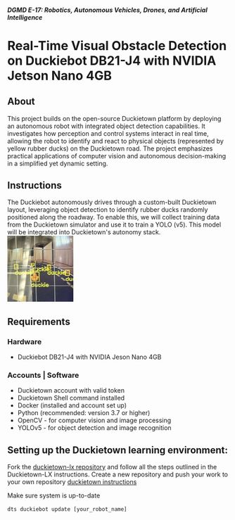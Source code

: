 ##### **DGMD E-17: Robotics, Autonomous Vehicles, Drones, and Artificial Intelligence**
# Real-Time Visual Obstacle Detection on Duckiebot DB21-J4 with NVIDIA Jetson Nano 4GB


## About
This project builds on the open-source Duckietown platform by deploying an autonomous robot with integrated object detection capabilities. It investigates how perception and control systems interact in real time, allowing the robot to identify and react to physical objects (represented by yellow rubber ducks) on the Duckietown road. The project emphasizes practical applications of computer vision and autonomous decision-making in a simplified yet dynamic setting.

## Instructions
The Duckiebot autonomously drives through a custom-built Duckietown layout, leveraging object detection to identify rubber ducks randomly positioned along the roadway. To enable this, we will collect training data from the Duckietown simulator and use it to train a YOLO (v5). This model will be integrated into Duckietown's autonomy stack.<br>
<img src="assets/duckiebot.jpg" alt="Duckiebot on track" width="150" height="150"/>

## Requirements
### Hardware ###
<ul>
  <li>Duckiebot DB21-J4 with NVIDIA Jeson Nano 4GB</li>  
</ul>

### Accounts | Software ###
<ul><li>Duckietown account with valid token</li>
  <li>Duckietown Shell command installed</li>
<li>Docker (installed and account set up)</li>
<li>Python (recommended: version 3.7 or higher)</li>
  <li>OpenCV - for computer vision and image processing</li>
  <li>YOLOv5 - for object detection and image recognition</li>
</ul>


## Setting up the Duckietown learning environment:

Fork the [duckietown-lx repository](https://github.com/duckietown/duckietown-lx) and follow all the steps outlined in the Duckietown-LX instructions. Create a new repository and push your work to your own repository [duckietown instructions](https://github.com/duckietown/duckietown-lx/blob/mooc2022/README.md)

Make sure system is up-to-date
```
dts duckiebot update [your_robot_name]
```




